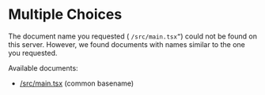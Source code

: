 # Multiple Choices

The document name you requested ( `/src/main.tsx”`) could not be found on this server.
However, we found documents with names similar to the one you requested.

Available documents:

- [/src/main.tsx](https://home-5018806344.app-ionos.space/src/main.tsx) (common basename)